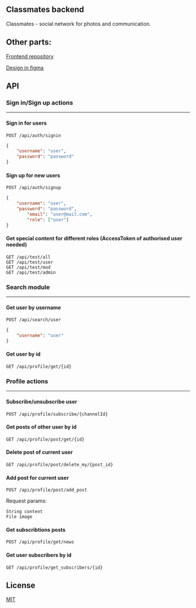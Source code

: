 ## Classmates backend

Classmates - social network for photos and communication.

## Other parts:
[Frontend repository](https://pip.pypa.io/en/stable/)

[Design in figma](https://www.figma.com/file/0ircFNNzFCJgQgqTf5WosA/%D0%9E%D0%B4%D0%BD%D0%BE%D0%BA%D0%BB%D0%B0%D1%81%D1%81%D0%BD%D0%B8%D0%BA%D0%B8?node-id=0%3A1)


## API

### Sign in/Sign up actions
---
#### Sign in for users

```
POST /api/auth/signin
```
```json
{
	"username": "user",
	"password": "password"
}
```
#### Sign up for new users
```
POST /api/auth/signup
```
```json
{
	"username": "user",
	"password": "password",
        "email": "user@mail.com",
        "role": ["user"]
}
```
#### Get special content for different roles (AccessToken of authorised user needed)
```
GET /api/test/all
GET /api/test/user
GET /api/test/mod
GET /api/test/admin
```
### Search module
---
#### Get user by username
```
POST /api/search/user
```
```json
{
	"username": "user"
}
```

#### Get user by id
```
GET /api/profile/get/{id}
```

### Profile actions
---
#### Subscribe/unsubscribe user
```
POST /api/profile/subscribe/{channelId}
```

#### Get posts of other user by id
```
GET /api/profile/post/get/{id}
```

#### Delete post of current user
```
GET /api/profile/post/delete_my/{post_id}
```

#### Add post for current user
```
POST /api/profile/post/add_post
```
Request params:
```
String content
File image
```
#### Get subscribtions posts
```
POST /api/profile/get/news
```
#### Get user subscribers by id
```
GET /api/profile/get_subscribers/{id}
```


## License
[MIT](https://github.com/ESHagibalov/Classmates/blob/master/LICENSE)

